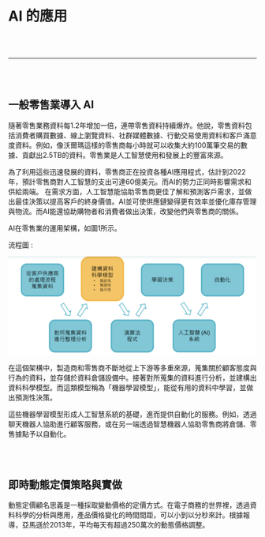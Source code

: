 # AI 的應用

<br>

<br>

---

<br>

<br>

## 一般零售業導入 AI

隨著零售業務資料每1.2年增加一倍，連帶零售資料持續爆炸。他說，零售資料包括消費者購買數據、線上瀏覽資料、社群媒體數據、行動交易使用資料和客戶滿意度資料。例如，像沃爾瑪這樣的零售商每小時就可以收集大約100萬筆交易的數據、貢獻出2.5TB的資料。零售業是人工智慧使用和發展上的豐富來源。

為了利用這些迅速發展的資料，零售商正在投資各種AI應用程式，估計到2022年，預計零售商對人工智慧的支出可達60億美元。而AI的勢力正同時影響需求和供給兩端。
在需求方面，人工智慧能協助零售商更佳了解和預測客戶需求，並做出最佳決策以提高客戶的終身價值。AI並可使供應鏈變得更有效率並優化庫存管理與物流。而AI能還協助購物者和消費者做出決策，改變他們與零售商的關係。

AI在零售業的運用架構，如圖1所示。

流程圖 : 

![AI](./imgs/ai_1.jpg)

在這個架構中，製造商和零售商不斷地從上下游等多重來源，蒐集關於顧客態度與行為的資料，並存儲於資料倉儲設備中。接著對所蒐集的資料進行分析，並建構出資料科學模型。而這類模型稱為「機器學習模型」，能從有用的資料中學習，並做出預測性決策。

這些機器學習模型形成人工智慧系統的基礎，進而提供自動化的服務。例如，透過聊天機器人協助進行顧客服務，或在另一端透過智慧機器人協助零售商將倉儲、零售據點予以自動化。

<br>
<br>

## 即時動態定價策略與實做

動態定價顧名思義是一種採取變動價格的定價方式。在電子商務的世界裡，透過資料科學的分析與應用，產品價格變化的時間間距，可以小到以分秒來計。根據報導，亞馬遜於2013年，平均每天有超過250萬次的動態價格調整。
